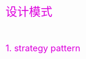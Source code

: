 <font color="#dd00dd" size=6>设计模式</font><br />

<br/><br/><br/>
<font color="#dd00dd" size=5>1. strategy pattern</font><br />
